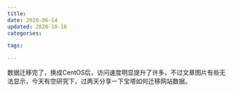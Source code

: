 ```yaml
---
title: 
date: 2020-06-14
updated: 2020-10-16
categories:

tags:

---
```



<p>数据迁移完了，换成CentOS后，访问速度明显提升了许多，不过文章图片有些无法显示，今天有空研究下，过两天分享一下宝塔如何迁移网站数据。</p>
